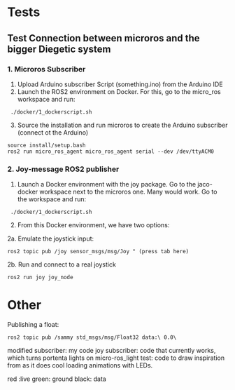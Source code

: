 
# Tests

## Test Connection between microros and the bigger Diegetic system

### 1. Microros Subscriber

1. Upload Arduino subscriber Script (something.ino) from the Arduino IDE
2. Launch the ROS2 environment on Docker. For this, go to the micro_ros workspace and run:

```
 ./docker/1_dockerscript.sh 
```

3. Source the installation and run microros to create the Arduino subscriber (connect ot the Arduino)

```
source install/setup.bash
ros2 run micro_ros_agent micro_ros_agent serial --dev /dev/ttyACM0
```

### 2. Joy-message ROS2 publisher

1. Launch a Docker environment with the joy package. Go to the jaco-docker workspace next to the microros one. Many would work. Go to the workspace and run:

```
 ./docker/1_dockerscript.sh 
```

2. From this Docker environment, we have two options:

2a. Emulate the joystick input:

```
ros2 topic pub /joy sensor_msgs/msg/Joy " (press tab here)
```

2b. Run and connect to a real joystick

```
ros2 run joy joy_node 
```



# Other

Publishing a float:

```
ros2 topic pub /sammy std_msgs/msg/Float32 data:\ 0.0\
```

modified subscriber: my code
joy subscriber: code that currently works, which turns portenta lights on
micro-ros_light test: code to draw inspiration from as it does cool loading animations with LEDs.

red :live
green: ground
black: data
